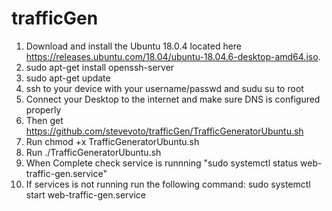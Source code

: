 # trafficGen
1. Download and install the Ubuntu 18.0.4 located here https://releases.ubuntu.com/18.04/ubuntu-18.04.6-desktop-amd64.iso.  
2. sudo apt-get install openssh-server
3. sudo apt-get update
4. ssh to your device with your username/passwd and sudu su to root
5. Connect your Desktop to the internet and make sure DNS is configured properly
6. Then get https://github.com/stevevoto/trafficGen/TrafficGeneratorUbuntu.sh
7. Run chmod +x TrafficGeneratorUbuntu.sh
8. Run ./TrafficGeneratorUbuntu.sh
9. When Complete check service is runnning "sudo systemctl status web-traffic-gen.service"
10. If services is not running run the following command: sudo systemctl start web-traffic-gen.service

